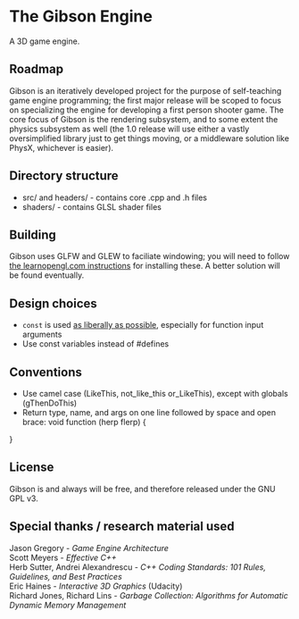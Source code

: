 # The Gibson Engine
A 3D game engine. 

## Roadmap
Gibson is an iteratively developed project for the purpose of self-teaching game engine programming; the first major release will be scoped to focus on specializing 
the engine for developing a first person shooter game. The core focus of Gibson is the rendering subsystem, and to some extent the physics subsystem as well (the 1.0 release 
will use either a vastly oversimplified library just to get things moving, or a middleware solution like PhysX, whichever is easier).

## Directory structure
- src/ and headers/ - contains core .cpp and .h files
- shaders/ - contains GLSL shader files

## Building
Gibson uses GLFW and GLEW to faciliate windowing; you will need to follow [the learnopengl.com instructions](http://learnopengl.com/#!Getting-started/Creating-a-window) for 
installing these. A better solution will be found eventually.

## Design choices 
- `const` is used [as liberally as possible](http://www.gamasutra.com/view/news/169296/Indepth_Functional_programming_in_C.php), especially for function input arguments
- Use const variables instead of #defines 

## Conventions
- Use camel case (LikeThis, not_like_this or_LikeThis), except with globals (gThenDoThis)
- Return type, name, and args on one line followed by space and open brace:
void function (herp flerp) {

}

## License
Gibson is and always will be free, and therefore released under the GNU GPL v3.

## Special thanks / research material used
Jason Gregory - *Game Engine Architecture*  
Scott Meyers - *Effective C++*  
Herb Sutter, Andrei Alexandrescu - *C++ Coding Standards: 101 Rules, Guidelines, and Best Practices*  
Eric Haines - *Interactive 3D Graphics* (Udacity)  
Richard Jones, Richard Lins - *Garbage Collection: Algorithms for Automatic Dynamic Memory Management*

